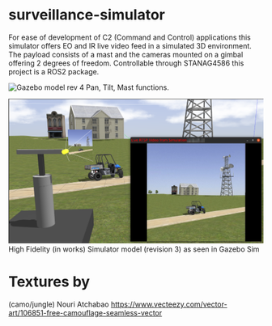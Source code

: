 # surveillance-simulator
For ease of development of C2 (Command and Control) applications this simulator offers EO and IR live video feed in a simulated 3D environment. The payload consists of a mast and the cameras mounted on a gimbal offering 2 degrees of freedom. Controllable through STANAG4586 this project is a ROS2 package.

![Gazebo model rev 4](docs/screenshots/gazebo-model-rev-4.gif?raw=true "Gazebo model rev 4")
Pan, Tilt, Mast functions.


![Gazebo model rev 3](docs/screenshots/gazebo-model-rev-3.png?raw=true "Gazebo model rev 3")
High Fidelity (in works) Simulator model (revision 3) as seen in Gazebo Sim

# Textures by
(camo/jungle) Nouri Atchabao https://www.vecteezy.com/vector-art/106851-free-camouflage-seamless-vector
